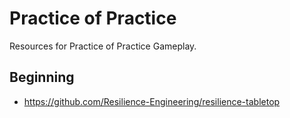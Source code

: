 # Practice of Practice
Resources for Practice of Practice Gameplay.

## Beginning

- https://github.com/Resilience-Engineering/resilience-tabletop

